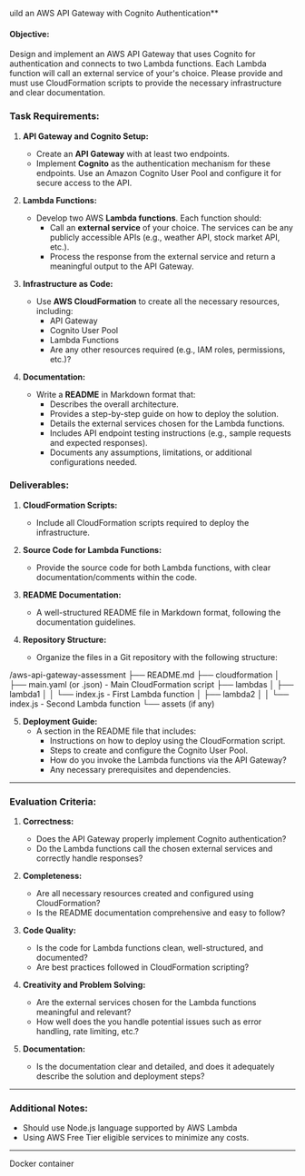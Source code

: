 uild an AWS API Gateway with Cognito Authentication**

#### **Objective:**

Design and implement an AWS API Gateway that uses Cognito for authentication and connects to two Lambda functions. Each Lambda function will call an external service of your's choice. Please provide and must use CloudFormation scripts to provide the necessary infrastructure and clear documentation.

### **Task Requirements:**

1. **API Gateway and Cognito Setup:**
   - Create an **API Gateway** with at least two endpoints.
   - Implement **Cognito** as the authentication mechanism for these endpoints. Use an Amazon Cognito User Pool and configure it for secure access to the API.

2. **Lambda Functions:**
   - Develop two AWS **Lambda functions**. Each function should:
     - Call an **external service** of your choice. The services can be any publicly accessible APIs (e.g., weather API, stock market API, etc.).
     - Process the response from the external service and return a meaningful output to the API Gateway.
   
3. **Infrastructure as Code:**
   - Use **AWS CloudFormation** to create all the necessary resources, including:
     - API Gateway
     - Cognito User Pool
     - Lambda Functions
     - Are any other resources required (e.g., IAM roles, permissions, etc.)?

4. **Documentation:**
   - Write a **README** in Markdown format that:
     - Describes the overall architecture.
     - Provides a step-by-step guide on how to deploy the solution.
     - Details the external services chosen for the Lambda functions.
     - Includes API endpoint testing instructions (e.g., sample requests and expected responses).
     - Documents any assumptions, limitations, or additional configurations needed.



### **Deliverables:**

1. **CloudFormation Scripts:** 
   - Include all CloudFormation scripts required to deploy the infrastructure.

2. **Source Code for Lambda Functions:**
   - Provide the source code for both Lambda functions, with clear documentation/comments within the code.

3. **README Documentation:**
   - A well-structured README file in Markdown format, following the documentation guidelines.

4. **Repository Structure:**
   - Organize the files in a Git repository with the following structure:
     

/aws-api-gateway-assessment
     ├── README.md
     ├── cloudformation
     │   ├── main.yaml (or .json) - Main CloudFormation script
     ├── lambdas
     │   ├── lambda1
     │   │   └── index.js - First Lambda function
     │   ├── lambda2
     │   │   └── index.js - Second Lambda function
     └── assets (if any)



5. **Deployment Guide:**
   - A section in the README file that includes:
     - Instructions on how to deploy using the CloudFormation script.
     - Steps to create and configure the Cognito User Pool.
     - How do you invoke the Lambda functions via the API Gateway?
     - Any necessary prerequisites and dependencies.

---

### **Evaluation Criteria:**

1. **Correctness:**
   - Does the API Gateway properly implement Cognito authentication?
   - Do the Lambda functions call the chosen external services and correctly handle responses?

2. **Completeness:**
   - Are all necessary resources created and configured using CloudFormation?
   - Is the README documentation comprehensive and easy to follow?

3. **Code Quality:**
   - Is the code for Lambda functions clean, well-structured, and documented?
   - Are best practices followed in CloudFormation scripting?

4. **Creativity and Problem Solving:**
   - Are the external services chosen for the Lambda functions meaningful and relevant?
   - How well does the you handle potential issues such as error handling, rate limiting, etc.?

5. **Documentation:**
   - Is the documentation clear and detailed, and does it adequately describe the solution and deployment steps?

---

### **Additional Notes:**

- Should use Node.js language supported by AWS Lambda 
- Using AWS Free Tier eligible services to minimize any costs.
---


Docker container
